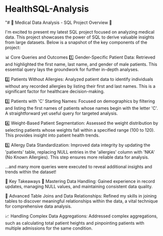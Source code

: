 # HealthSQL-Analysis
"# 🚀 Medical Data Analysis - SQL Project Overview 🏥

I'm excited to present my latest SQL project focused on analyzing medical data. This project showcases the power of SQL to derive valuable insights from large datasets. Below is a snapshot of the key components of the project:

📊 Core Queries and Outcomes
1️⃣ Gender-Specific Patient Data:
Retrieved and highlighted the first name, last name, and gender of male patients. This essential query lays the groundwork for further in-depth analyses.

2️⃣ Patients Without Allergies:
Analyzed patient data to identify individuals without any recorded allergies by listing their first and last names. This is a significant factor for healthcare decision-making.

3️⃣ Patients with 'C' Starting Names:
Focused on demographics by filtering and listing the first names of patients whose names begin with the letter 'C'. A straightforward yet useful query for targeted analysis.

4️⃣ Weight-Based Patient Segmentation:
Assessed the weight distribution by selecting patients whose weights fall within a specified range (100 to 120). This provides insight into patient health trends.

5️⃣ Allergy Data Standardization:
Improved data integrity by updating the 'patients' table, replacing NULL entries in the 'allergies' column with 'NKA' (No Known Allergies). This step ensures more reliable data for analysis.

...and many more queries were executed to reveal additional insights and trends within the dataset!

🧠 Key Takeaways
🔄 Mastering Data Handling:
Gained experience in record updates, managing NULL values, and maintaining consistent data quality.

🤝 Advanced Table Joins and Data Relationships:
Refined my skills in joining tables to discover meaningful relationships within the data, a vital technique for comprehensive data analysis.

📈 Handling Complex Data Aggregations:
Addressed complex aggregations, such as calculating total patient heights and pinpointing patients with multiple admissions for the same condition.
